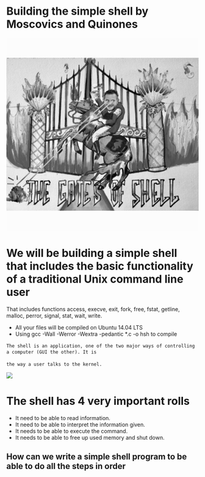 # Building the simple shell by Moscovics and Quinones

![](https://raw.githubusercontent.com/computersciencebenHolberton/shelltest/master/kyNS9vdiROqlyxw%25QTQFLQ_thumb_1.jpg)
  
  # We will be building a simple shell that includes the basic functionality of a traditional Unix command line user 
 
 That includes functions access, execve, exit, fork, free, fstat, getline, malloc, perror, signal, stat, wait, write. 
 
 - All your files will be compiled on Ubuntu 14.04 LTS
 - Using gcc -Wall -Werror -Wextra -pedantic *.c -o hsh to compile
 
```
The shell is an application, one of the two major ways of controlling a computer (GUI the other). It is 

the way a user talks to the kernel.
```

![](https://en.opensuse.org/images/e/e2/Flow1.jpg)

# The shell has 4 very important rolls 

* It need to be able to read information.
* It need to be able to interpret the information given.
* It needs to be able to execute the command. 
* It needs to be able to free up used memory and shut down. 

## How can we write a simple shell program to be able to do all the steps in order







